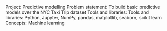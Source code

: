 Project: Predictive modelling
Problem statement: To build basic predictive models over the NYC Taxi Trip dataset
Tools and libraries: Tools and libraries: Python, Jupyter, NumPy, pandas, matplotlib, seaborn, scikit learn
Concepts: Machine learning
